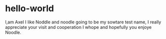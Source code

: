 # hello-world
I,am Axel I like Noddle and noodle going to be my sowtare test name, I really appreciate your visit and cooperation I whope and hopefully you enjoye Noodle.
